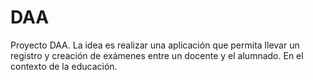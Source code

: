 # DAA
Proyecto DAA.
La idea es realizar una aplicación que permita llevar un registro y creación
de exámenes entre un docente y el alumnado. En el contexto de la educación.
